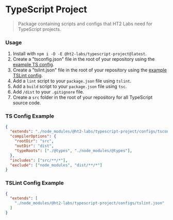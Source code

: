 # TypeScript Project
> Package containing scripts and configs that HT2 Labs need for TypeScript projects.

### Usage
1. Install with `npm i -D -E @ht2-labs/typescript-project@latest`.
1. Create a "tsconfig.json" file in the root of your repository using the [example TS config](#ts-config-example).
1. Create a "tslint.json" file in the root of your repository using the [example TSLint config](#tslint-config-example).
1. Add a `lint` script to your `package.json` file using `tslint`.
1. Add a `build` script to your `package.json` file using `tsc`.
1. Add `/dist` to your `.gitignore` file.
1. Create a `src` folder in the root of your repository for all TypeScript source code.

### TS Config Example
```json
{
  "extends": "./node_modules/@ht2-labs/typescript-project/configs/tsconfig.json",
  "compilerOptions": {
    "rootDir": "src",
    "outDir": "dist",
    "typeRoots": ["./@types", "./node_modules/@types"],
  },
  "includes": ["src/**/*"],
  "exclude": ["node_modules", "dist/**/*"]
}
```

### TSLint Config Example
```json
{
  "extends": [
    "./node_modules/@ht2-labs/typescript-project/configs/tslint.json"
  ]
}
```
